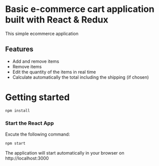 # Basic e-commerce cart application built with React & Redux

This simple ecommerce application


## Features
* Add and remove items 
* Remove items
* Edit the quantity of the items in real time
* Calculate automatically the total including the shipping (if chosen)

# Getting started

```bash
npm install
```
 ### Start the React App
 Excute the following command: 
```bash
npm start
```
The application will start automatically in your browser on http://localhost:3000
